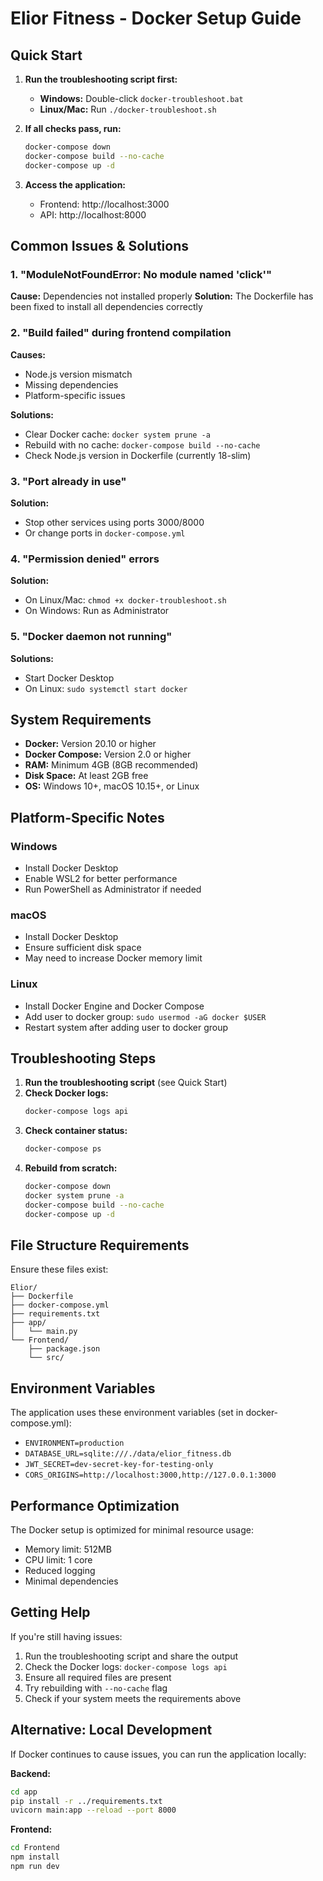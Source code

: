 # Elior Fitness - Docker Setup Guide

## Quick Start

1. **Run the troubleshooting script first:**
   - **Windows:** Double-click `docker-troubleshoot.bat`
   - **Linux/Mac:** Run `./docker-troubleshoot.sh`

2. **If all checks pass, run:**
   ```bash
   docker-compose down
   docker-compose build --no-cache
   docker-compose up -d
   ```

3. **Access the application:**
   - Frontend: http://localhost:3000
   - API: http://localhost:8000

## Common Issues & Solutions

### 1. "ModuleNotFoundError: No module named 'click'"
**Cause:** Dependencies not installed properly
**Solution:** The Dockerfile has been fixed to install all dependencies correctly

### 2. "Build failed" during frontend compilation
**Causes:**
- Node.js version mismatch
- Missing dependencies
- Platform-specific issues

**Solutions:**
- Clear Docker cache: `docker system prune -a`
- Rebuild with no cache: `docker-compose build --no-cache`
- Check Node.js version in Dockerfile (currently 18-slim)

### 3. "Port already in use"
**Solution:** 
- Stop other services using ports 3000/8000
- Or change ports in `docker-compose.yml`

### 4. "Permission denied" errors
**Solution:**
- On Linux/Mac: `chmod +x docker-troubleshoot.sh`
- On Windows: Run as Administrator

### 5. "Docker daemon not running"
**Solutions:**
- Start Docker Desktop
- On Linux: `sudo systemctl start docker`

## System Requirements

- **Docker:** Version 20.10 or higher
- **Docker Compose:** Version 2.0 or higher
- **RAM:** Minimum 4GB (8GB recommended)
- **Disk Space:** At least 2GB free
- **OS:** Windows 10+, macOS 10.15+, or Linux

## Platform-Specific Notes

### Windows
- Install Docker Desktop
- Enable WSL2 for better performance
- Run PowerShell as Administrator if needed

### macOS
- Install Docker Desktop
- Ensure sufficient disk space
- May need to increase Docker memory limit

### Linux
- Install Docker Engine and Docker Compose
- Add user to docker group: `sudo usermod -aG docker $USER`
- Restart system after adding user to docker group

## Troubleshooting Steps

1. **Run the troubleshooting script** (see Quick Start)
2. **Check Docker logs:**
   ```bash
   docker-compose logs api
   ```
3. **Check container status:**
   ```bash
   docker-compose ps
   ```
4. **Rebuild from scratch:**
   ```bash
   docker-compose down
   docker system prune -a
   docker-compose build --no-cache
   docker-compose up -d
   ```

## File Structure Requirements

Ensure these files exist:
```
Elior/
├── Dockerfile
├── docker-compose.yml
├── requirements.txt
├── app/
│   └── main.py
└── Frontend/
    ├── package.json
    └── src/
```

## Environment Variables

The application uses these environment variables (set in docker-compose.yml):
- `ENVIRONMENT=production`
- `DATABASE_URL=sqlite:///./data/elior_fitness.db`
- `JWT_SECRET=dev-secret-key-for-testing-only`
- `CORS_ORIGINS=http://localhost:3000,http://127.0.0.1:3000`

## Performance Optimization

The Docker setup is optimized for minimal resource usage:
- Memory limit: 512MB
- CPU limit: 1 core
- Reduced logging
- Minimal dependencies

## Getting Help

If you're still having issues:

1. Run the troubleshooting script and share the output
2. Check the Docker logs: `docker-compose logs api`
3. Ensure all required files are present
4. Try rebuilding with `--no-cache` flag
5. Check if your system meets the requirements above

## Alternative: Local Development

If Docker continues to cause issues, you can run the application locally:

**Backend:**
```bash
cd app
pip install -r ../requirements.txt
uvicorn main:app --reload --port 8000
```

**Frontend:**
```bash
cd Frontend
npm install
npm run dev
``` 